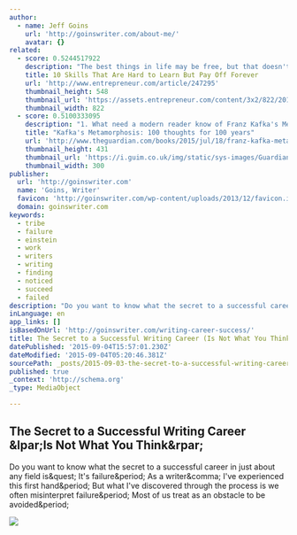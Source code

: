 ```yaml
---
author:
  - name: Jeff Goins
    url: 'http://goinswriter.com/about-me/'
    avatar: {}
related:
  - score: 0.5244517922
    description: "The best things in life may be free, but that doesn't mean they won't take time, sweat, and perseverance to acquire. That's especially the case when it comes to learning important life skills. In an effort to ascertain which talents are worth the investment, one Quora reader posed the question: What are the hardest and most useful skills to learn?"
    title: 10 Skills That Are Hard to Learn But Pay Off Forever
    url: 'http://www.entrepreneur.com/article/247295'
    thumbnail_height: 548
    thumbnail_url: 'https://assets.entrepreneur.com/content/3x2/822/20150406144022-millennials-young-girl-woman-watch-time-fashion-scarf-burberry-brunette-people-jacket-cold.jpeg'
    thumbnail_width: 822
  - score: 0.5100333095
    description: "1. What need a modern reader know of Franz Kafka's Metamorphosis (Die Verwandlung) - arguably the most famous, also greatest, short story in the history of literary fiction? 2. Of its stature, for example, Elias Canetti wrote that the story was something Kafka \"could never surpass, because there is nothing which Metamorphosis could be surpassed by\"."
    title: "Kafka's Metamorphosis: 100 thoughts for 100 years"
    url: 'http://www.theguardian.com/books/2015/jul/18/franz-kafka-metamorphosis-100-thoughts-100-years'
    thumbnail_height: 431
    thumbnail_url: 'https://i.guim.co.uk/img/static/sys-images/Guardian/Pix/pictures/2015/7/16/1437057561070/ad47eaa3-228a-444f-9a18-2f0e58ec495c-1421x2040.jpeg?w=300&q=85&auto=format&sharp=10&s=a4ea3b879e8cd100d085c33db9ff6feb'
    thumbnail_width: 300
publisher:
  url: 'http://goinswriter.com'
  name: 'Goins, Writer'
  favicon: 'http://goinswriter.com/wp-content/uploads/2013/12/favicon.ico'
  domain: goinswriter.com
keywords:
  - tribe
  - failure
  - einstein
  - work
  - writers
  - writing
  - finding
  - noticed
  - succeed
  - failed
description: "Do you want to know what the secret to a successful career in just about any field is? It's failure. As a writer, I've experienced this first hand. But what I've discovered through the process is we often misinterpret failure. Most of us treat as an obstacle to be avoided."
inLanguage: en
app_links: []
isBasedOnUrl: 'http://goinswriter.com/writing-career-success/'
title: The Secret to a Successful Writing Career (Is Not What You Think)
datePublished: '2015-09-04T15:57:01.230Z'
dateModified: '2015-09-04T05:20:46.381Z'
sourcePath: _posts/2015-09-03-the-secret-to-a-successful-writing-career-is-not-what-you-t.md
published: true
_context: 'http://schema.org'
_type: MediaObject

---
```

<article style=""><h1>The Secret to a Successful Writing Career &amp;lpar;Is Not What You Think&amp;rpar;</h1><p>Do you want to know what the secret to a successful career in just about any field is&amp;quest; It's failure&amp;period; As a writer&amp;comma; I've experienced this first hand&amp;period; But what I've discovered through the process is we often misinterpret failure&amp;period; Most of us treat as an obstacle to be avoided&amp;period;</p><img src="http://goinswriter.com/wp-content/uploads/writing-career-success.jpg" /></article>